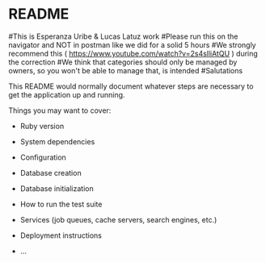 # README 
#This is Esperanza Uribe & Lucas Latuz work
#Please run this on the navigator and NOT in postman like we did for a solid 5 hours
#We strongly recommend this ( https://www.youtube.com/watch?v=2s4slliAtQU ) during the correction
#We think that categories should only be managed by owners, so you won't be able to manage that, is intended
#Salutations

This README would normally document whatever steps are necessary to get the
application up and running.

Things you may want to cover:

* Ruby version

* System dependencies

* Configuration

* Database creation

* Database initialization

* How to run the test suite

* Services (job queues, cache servers, search engines, etc.)

* Deployment instructions

* ...
